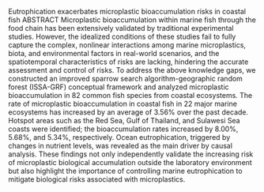 Eutrophication exacerbates microplastic bioaccumulation risks in coastal fish
ABSTRACT
Microplastic bioaccumulation within marine fish through the food chain has been extensively validated by traditional experimental studies. However, the idealized conditions of these studies fail to fully capture the complex, nonlinear interactions among marine microplastics, biota, and environmental factors in real-world scenarios, and the spatiotemporal characteristics of risks are lacking, hindering the accurate assessment and control of risks. To address the above knowledge gaps, we constructed an improved sparrow search algorithm-geographic random forest (ISSA-GRF) conceptual framework and analyzed microplastic bioaccumulation in 82 common fish species from coastal ecosystems. The rate of microplastic bioaccumulation in coastal fish in 22 major marine ecosystems has increased by an average of 3.56% over the past decade. Hotspot areas such as the Red Sea, Gulf of Thailand, and Sulawesi Sea coasts were identified; the bioaccumulation rates increased by 8.00%, 5.68%, and 5.34%, respectively. Ocean eutrophication, triggered by changes in nutrient levels, was revealed as the main driver by causal analysis. These findings not only independently validate the increasing risk of microplastic biological accumulation outside the laboratory environment but also highlight the importance of controlling marine eutrophication to mitigate biological risks associated with microplastics.
